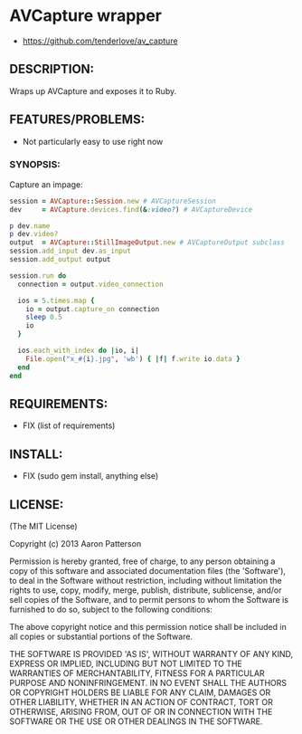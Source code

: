 # AVCapture wrapper

* https://github.com/tenderlove/av_capture

## DESCRIPTION:

Wraps up AVCapture and exposes it to Ruby.

## FEATURES/PROBLEMS:

* Not particularly easy to use right now

### SYNOPSIS:

Capture an impage:

```ruby
session = AVCapture::Session.new # AVCaptureSession
dev     = AVCapture.devices.find(&:video?) # AVCaptureDevice

p dev.name
p dev.video?
output  = AVCapture::StillImageOutput.new # AVCaptureOutput subclass
session.add_input dev.as_input
session.add_output output

session.run do
  connection = output.video_connection

  ios = 5.times.map {
    io = output.capture_on connection
    sleep 0.5
    io
  }

  ios.each_with_index do |io, i|
    File.open("x_#{i}.jpg", 'wb') { |f| f.write io.data }
  end
end
```

## REQUIREMENTS:

* FIX (list of requirements)

## INSTALL:

* FIX (sudo gem install, anything else)

## LICENSE:

(The MIT License)

Copyright (c) 2013 Aaron Patterson

Permission is hereby granted, free of charge, to any person obtaining
a copy of this software and associated documentation files (the
'Software'), to deal in the Software without restriction, including
without limitation the rights to use, copy, modify, merge, publish,
distribute, sublicense, and/or sell copies of the Software, and to
permit persons to whom the Software is furnished to do so, subject to
the following conditions:

The above copyright notice and this permission notice shall be
included in all copies or substantial portions of the Software.

THE SOFTWARE IS PROVIDED 'AS IS', WITHOUT WARRANTY OF ANY KIND,
EXPRESS OR IMPLIED, INCLUDING BUT NOT LIMITED TO THE WARRANTIES OF
MERCHANTABILITY, FITNESS FOR A PARTICULAR PURPOSE AND NONINFRINGEMENT.
IN NO EVENT SHALL THE AUTHORS OR COPYRIGHT HOLDERS BE LIABLE FOR ANY
CLAIM, DAMAGES OR OTHER LIABILITY, WHETHER IN AN ACTION OF CONTRACT,
TORT OR OTHERWISE, ARISING FROM, OUT OF OR IN CONNECTION WITH THE
SOFTWARE OR THE USE OR OTHER DEALINGS IN THE SOFTWARE.

